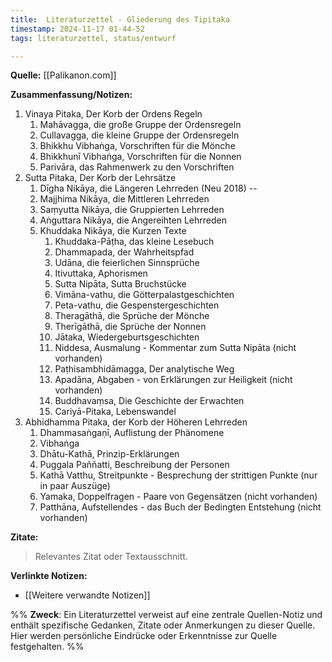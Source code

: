 ```yaml
---
title:  Literaturzettel - Gliederung des Tipitaka
timestamp: 2024-11-17 01-44-52
tags: literaturzettel, status/entwurf

---
```


**Quelle:** [[Palikanon.com]]  

**Zusammenfassung/Notizen:**  
1. Vinaya Pitaka, Der Korb der Ordens Regeln
	1. Mahāvagga, die große Gruppe der Ordensregeln
	2. Cullavagga, die kleine Gruppe der Ordensregeln
	3. Bhikkhu Vibhaṅga, Vorschriften für die Mönche
	4. Bhikkhunī Vibhaṅga, Vorschriften für die Nonnen
	5. Parivāra, das Rahmenwerk zu den Vorschriften
2. Sutta Pitaka, Der Korb der Lehrsätze
	1. Dīgha Nikāya, die Längeren Lehrreden (Neu 2018) --
	2. Majjhima Nikāya, die Mittleren Lehrreden
	3. Saṃyutta Nikāya, die Gruppierten Lehrreden
	4. Aṅguttara Nikāya, die Angereihten Lehrreden
	5. Khuddaka Nikāya, die Kurzen Texte
		1. Khuddaka-Pāṭha, das kleine Lesebuch
		2. Dhammapada, der Wahrheitspfad
		3. Udāna, die feierlichen Sinnsprüche
		4. Itivuttaka, Aphorismen
		5. Sutta Nipāta, Sutta Bruchstücke
		6. Vimāna-vathu, die Götterpalastgeschichten
		7. Peta-vathu, die Gespenstergeschichten
		8. Theragāthā, die Sprüche der Mönche
		9. Therīgāthā, die Sprüche der Nonnen
		10. Jātaka, Wiedergeburtsgeschichten
		11. Niddesa, Ausmalung - Kommentar zum Sutta Nipāta (nicht vorhanden)
		12. Paṭhisambhidāmagga, Der analytische Weg
		13. Apadāna, Abgaben - von Erklärungen zur Heiligkeit (nicht vorhanden)
		14. Buddhavaṃsa, Die Geschichte der Erwachten
		15. Cariyā-Pitaka, Lebenswandel
3. Abhidhamma Pitaka, der Korb der Höheren Lehrreden
	1. Dhammasaṅgaṇī, Auflistung der Phänomene
	2. Vibhaṅga
	3. Dhātu-Kathā, Prinzip-Erklärungen
	4. Puggala Paññatti, Beschreibung der Personen
	5. Kathā Vatthu, Streitpunkte - Besprechung der strittigen Punkte (nur in paar Auszüge)
	6. Yamaka, Doppelfragen - Paare von Gegensätzen (nicht vorhanden)
	7. Patthāna, Aufstellendes - das Buch der Bedingten Entstehung (nicht vorhanden)

**Zitate:**  
> Relevantes Zitat oder Textausschnitt.

**Verlinkte Notizen:**  
- [[Weitere verwandte Notizen]]


%%
**Zweck**: Ein Literaturzettel verweist auf eine zentrale Quellen-Notiz und enthält spezifische Gedanken, Zitate oder Anmerkungen zu dieser Quelle. Hier werden persönliche Eindrücke oder Erkenntnisse zur Quelle festgehalten.
%%
